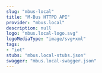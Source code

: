 ```yaml
---
slug: "mbus-local"
title: "M-Bus HTTPD API"
provider: "mbus.local"
description: null
logo: "mbus.local-logo.svg"
logoMediaType: "image/svg+xml"
tags:
- "iot"
stubs: "mbus.local-stubs.json"
swagger: "mbus.local-swagger.json"
---
```

